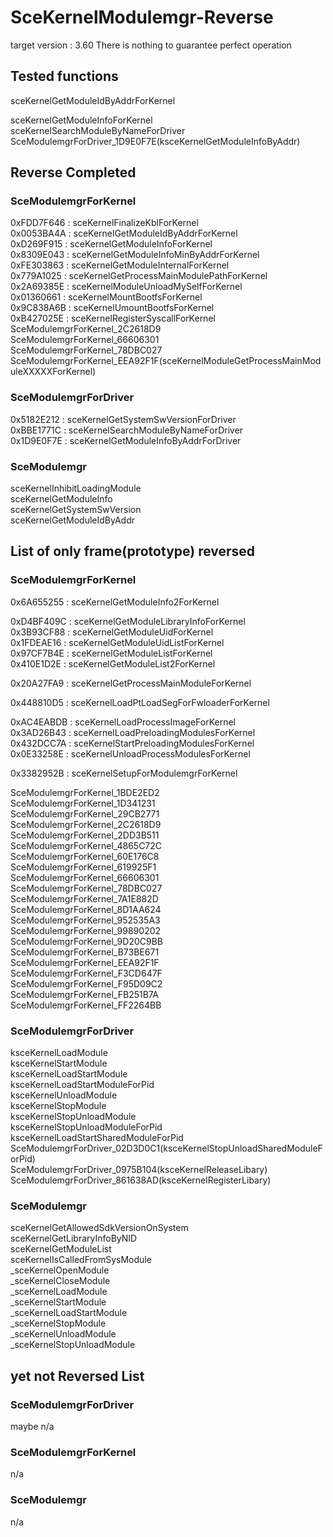 # SceKernelModulemgr-Reverse
target version : 3.60
There is nothing to guarantee perfect operation<br>

## Tested functions
sceKernelGetModuleIdByAddrForKernel<br>

sceKernelGetModuleInfoForKernel<br>
sceKernelSearchModuleByNameForDriver<br>
SceModulemgrForDriver_1D9E0F7E(ksceKernelGetModuleInfoByAddr)<br>

## Reverse Completed
### SceModulemgrForKernel
0xFDD7F646 : sceKernelFinalizeKblForKernel<br>
0x0053BA4A : sceKernelGetModuleIdByAddrForKernel<br>
0xD269F915 : sceKernelGetModuleInfoForKernel<br>
0x8309E043 : sceKernelGetModuleInfoMinByAddrForKernel<br>
0xFE303863 : sceKernelGetModuleInternalForKernel<br>
0x779A1025 : sceKernelGetProcessMainModulePathForKernel<br>
0x2A69385E : sceKernelModuleUnloadMySelfForKernel<br>
0x01360661 : sceKernelMountBootfsForKernel<br>
0x9C838A6B : sceKernelUmountBootfsForKernel<br>
0xB427025E : sceKernelRegisterSyscallForKernel<br>
SceModulemgrForKernel_2C2618D9<br>
SceModulemgrForKernel_66606301<br>
SceModulemgrForKernel_78DBC027<br>
SceModulemgrForKernel_EEA92F1F(sceKernelModuleGetProcessMainModuleXXXXXForKernel)<br>

### SceModulemgrForDriver
0x5182E212 : sceKernelGetSystemSwVersionForDriver<br>
0xBBE1771C : sceKernelSearchModuleByNameForDriver<br>
0x1D9E0F7E : sceKernelGetModuleInfoByAddrForDriver<br>

### SceModulemgr
sceKernelInhibitLoadingModule<br>
sceKernelGetModuleInfo<br>
sceKernelGetSystemSwVersion<br>
sceKernelGetModuleIdByAddr<br>

## List of only frame(prototype) reversed
### SceModulemgrForKernel
0x6A655255 : sceKernelGetModuleInfo2ForKernel<br>

0xD4BF409C : sceKernelGetModuleLibraryInfoForKernel<br>
0x3B93CF88 : sceKernelGetModuleUidForKernel<br>
0x1FDEAE16 : sceKernelGetModuleUidListForKernel<br>
0x97CF7B4E : sceKernelGetModuleListForKernel<br>
0x410E1D2E : sceKernelGetModuleList2ForKernel<br>

0x20A27FA9 : sceKernelGetProcessMainModuleForKernel<br>

0x448810D5 : sceKernelLoadPtLoadSegForFwloaderForKernel<br>

0xAC4EABDB : sceKernelLoadProcessImageForKernel<br>
0x3AD26B43 : sceKernelLoadPreloadingModulesForKernel<br>
0x432DCC7A : sceKernelStartPreloadingModulesForKernel<br>
0x0E33258E : sceKernelUnloadProcessModulesForKernel<br>

0x3382952B : sceKernelSetupForModulemgrForKernel<br>

SceModulemgrForKernel_1BDE2ED2<br>
SceModulemgrForKernel_1D341231<br>
SceModulemgrForKernel_29CB2771<br>
SceModulemgrForKernel_2C2618D9<br>
SceModulemgrForKernel_2DD3B511<br>
SceModulemgrForKernel_4865C72C<br>
SceModulemgrForKernel_60E176C8<br>
SceModulemgrForKernel_619925F1<br>
SceModulemgrForKernel_66606301<br>
SceModulemgrForKernel_78DBC027<br>
SceModulemgrForKernel_7A1E882D<br>
SceModulemgrForKernel_8D1AA624<br>
SceModulemgrForKernel_952535A3<br>
SceModulemgrForKernel_99890202<br>
SceModulemgrForKernel_9D20C9BB<br>
SceModulemgrForKernel_B73BE671<br>
SceModulemgrForKernel_EEA92F1F<br>
SceModulemgrForKernel_F3CD647F<br>
SceModulemgrForKernel_F95D09C2<br>
SceModulemgrForKernel_FB251B7A<br>
SceModulemgrForKernel_FF2264BB<br>

### SceModulemgrForDriver
ksceKernelLoadModule<br>
ksceKernelStartModule<br>
ksceKernelLoadStartModule<br>
ksceKernelLoadStartModuleForPid<br>
ksceKernelUnloadModule<br>
ksceKernelStopModule<br>
ksceKernelStopUnloadModule<br>
ksceKernelStopUnloadModuleForPid<br>
ksceKernelLoadStartSharedModuleForPid<br>
SceModulemgrForDriver_02D3D0C1(ksceKernelStopUnloadSharedModuleForPid)<br>
SceModulemgrForDriver_0975B104(ksceKernelReleaseLibary)<br>
SceModulemgrForDriver_861638AD(ksceKernelRegisterLibary)<br>

### SceModulemgr
sceKernelGetAllowedSdkVersionOnSystem<br>
sceKernelGetLibraryInfoByNID<br>
sceKernelGetModuleList<br>
sceKernelIsCalledFromSysModule<br>
_sceKernelOpenModule<br>
_sceKernelCloseModule<br>
_sceKernelLoadModule<br>
_sceKernelStartModule<br>
_sceKernelLoadStartModule<br>
_sceKernelStopModule<br>
_sceKernelUnloadModule<br>
_sceKernelStopUnloadModule<br>

## yet not Reversed List

### SceModulemgrForDriver
maybe n/a<br>

### SceModulemgrForKernel
n/a<br>

### SceModulemgr
n/a<br>

